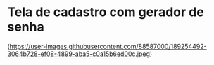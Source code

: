 <h1>Tela de cadastro com gerador de senha</h1>

(https://user-images.githubusercontent.com/88587000/189254492-3064b728-ef08-4899-aba5-c0a15b6ed00c.jpeg)

